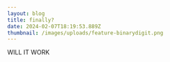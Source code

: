 ```yaml
---
layout: blog
title: finally?
date: 2024-02-07T18:19:53.889Z
thumbnail: /images/uploads/feature-binarydigit.png
---
```

WILL IT WORK
